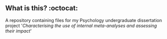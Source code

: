 ## What is this? :octocat:	
A repository containing files for my Psychology undergraduate dissertation project '*Characterising the use of internal meta-analyses and assessing their impact*' 
